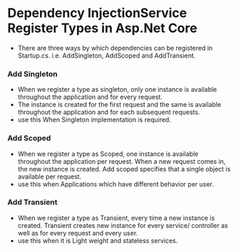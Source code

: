 # Dependency InjectionService Register Types in Asp.Net Core
* There are three ways by which dependencies can be registered in Startup.cs. i.e. AddSingleton, AddScoped and AddTransient.
### Add Singleton
* When we register a type as singleton, only one instance is available throughout the application and for every request.
* The instance is created for the first request and the same is available throughout the application and for each subsequent requests.
* use this  When Singleton implementation is required.
### Add Scoped
* When we register a type as Scoped, one instance is available throughout the application per request. When a new request comes in, the new instance is created. Add scoped specifies that a single object is available per request.
* use this when Applications which have different behavior per user.
### Add Transient
* When we register a type as Transient, every time a new instance is created. Transient creates new instance for every service/ controller as well as for every request and every user.
* use this when it is Light weight and stateless services.
